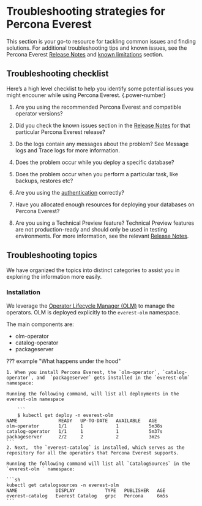 # Troubleshooting strategies for Percona Everest


This section is your go-to resource for tackling common issues and finding solutions. For additional troubleshooting tips and known issues, see the Percona Everest [Release Notes](../release-notes/release_notes_index.md) and [known limitations](../reference/known_limitations.md) section.


## Troubleshooting checklist

Here’s a high level checklist to help you identify some potential issues you might encouner while using Percona Everest.
{.power-number}

1. Are you using the recommended Percona Everest and compatible operator versions?
2. Did you check the known issues section in the [Release Notes](../release-notes/release_notes_index.md) for that particular Percona Everest release?

3. Do the logs contain any messages about the problem? See Message logs and Trace logs for more information.
4. Does the problem occur while you deploy a specific database?
5. Does the problem occur when you perform a particular task, like backups, restores etc?
6. Are you using the [authentication](../administer/Idp_integration.md) correctly?
7. Have you allocated enough resources for deploying your databases on Percona Everest?
8. Are you using a Technical Preview feature? Technical Preview features are not production-ready and should only be used in testing environments. For more information, see the relevant [Release Notes](../release-notes/release_notes_index.md).



## Troubleshooting topics

We have organized the topics into distinct categories to assist you in exploring the information more easily. 


### Installation

We leverage the [Operator Lifecycle Manager (OLM)](https://olm.operatorframework.io/) to manage the operators. OLM is deployed explicitly to the `everest-olm` namespace. 

The main components are:

- olm-operator
- catalog-operator
- packageserver

??? example "What happens under the hood"
    
    1. When you install Percona Everest, the `olm-operator`, `catalog-operator`, and  `packageserver` gets installed in the `everest-olm` namespace:

    Running the following command, will list all deployments in the everest-olm namespace

        ```
        $ kubectl get deploy -n everest-olm
    NAME               READY   UP-TO-DATE   AVAILABLE   AGE
    olm-operator       1/1     1            1           5m38s
    catalog-operator   1/1     1            1           5m37s
    packageserver      2/2     2            2           3m2s
    ```
    2. Next,  the `everest-catalog` is installed, which serves as the repository for all the operators that Percona Everest supports. 

    Running the following command will list all `CatalogSources` in the `everest-olm ` namespace:

    ```sh
    kubectl get catalogsources -n everest-olm
    NAME              DISPLAY           TYPE   PUBLISHER   AGE
    everest-catalog   Everest Catalog   grpc   Percona     6m5s
    ```

